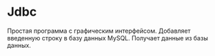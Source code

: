 # Jdbc
Простая программа c графическим интерфейсом. Добавляет введенную строку в базу данных MySQL.  Получает данные из базы данных.
